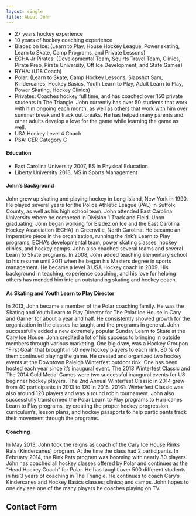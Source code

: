 ```yaml
---
layout: single
title: About John
---
```


- 27 years hockey experience
- 10 years of hockey coaching experience
- Bladez on Ice: (Learn to Play, House Hockey League, Power skating, Learn to Skate, Camp Programs, and Private Lessons)
- ECHA Jr Pirates: (Developmental Team, Squirts Travel Team, Clinics, Pirate Prep, Pirate University, Off Ice Development, and State Games)
- RYHA: (U18 Coach)
- Polar: (Learn to Skate, Camp Hockey Lessons, Slapshot Sam, Kindercanes, Hockey Basics, Youth Learn to Play, Adult Learn to Play, Power Skating, Hockey Clinics)
- Privates: Coaches hockey full time, and has coached over 150 private students in The Triangle. John currently has over 50 students that work with him ongoing each month, as well as others that work with him over summer break and track out breaks. He has helped many parents and other adults develop a love for the game while learning the game as well.
- USA Hockey Level 4 Coach
- PSA: CER Category C

#### Education

- East Carolina University 2007, BS in Physical Education
- Liberty University 2013, MS in Sports Management

#### John’s Background

John grew up skating and playing hockey in Long Island, New York in 1990. He played several years for the Police Athletic League (PAL) in Suffolk County, as well as his high school team. John attended East Carolina University where he competed in Division 1 Track and Field. Upon graduating, John began working for Bladez on Ice and the East Carolina Hockey Association (ECHA) in Greenville, North Carolina. He became an imperative piece in the organization, running the rink’s Learn to Play programs, ECHA’s developmental team, power skating classes, hockey clinics, and hockey camps. John also coached several teams and several Learn to Skate programs. In 2008, John added teaching elementary school to his resume until 2011 when he began his Masters degree in sports management. He became a level 3 USA Hockey coach in 2009. His background in teaching, experience coaching, and his love for helping others has mended him into an outstanding skating and hockey coach.

#### As Skating and Youth Learn to Play Director

In 2013, John became a member of the Polar coaching family. He was the Skating and Youth Learn to Play Director for The Polar Ice House in Cary and Garner for about a year and half. He consistently showed growth for the organization in the classes he taught and the programs in general. John successfully added a new extremely popular Sunday Learn to Skate at the Cary Ice House. John credited a lot of his success to bringing in outside members through various marketing. One big draw, was a Hockey Groupon “First Goal” that brought in 50 new hockey players to each rink. 80 % of them continued playing the game. He created and organized two hockey events at the Downtown Raleigh Winterfest outdoor rink. One has been hosted each year since it’s inaugural event. The 2013 Winterfest Classic and The 2014 Gold Medal Games were two successful inaugural events for U8 beginner hockey players. The 2nd Annual Winterfest Classic in 2014 grew from 40 participants in 2013 to 120 in 2015. 2016’s Winterfest Classic was also around 120 players and was a round robin tournament. John also successfully transformed the Polar Learn to Play programs to Hurricanes Learn to Play programs, by creating the proper hockey progression, curriculum’s, lesson plans, and hockey passports to help participants track their movement through the programs.

#### Coaching

In May 2013, John took the reigns as coach of the Cary Ice House Rinks Rats (Kindercanes) program. At the time the class had 2 participants. In February 2014, the Rink Rats program was booming with nearly 30 players. John has coached all hockey classes offered by Polar and continues as the “Head Hockey Coach” for Polar. He has taught over 500 different students in his 3 years of coaching in The Triangle. He continues to coach Cary’s Kindercanes and Hockey Basics classes; clinics; and camps. John hopes to one day see one of the many players he coaches playing on TV.
## Contact Form
